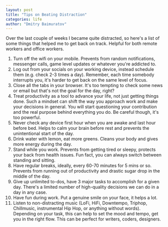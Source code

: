 ```yaml
---
layout: post
title: "Tips on Beating Distraction"
categories: life
author: "Dmitry Baimuratov"
---
```


Over the last couple of weeks I became quite distracted, so here's a list of some things that helped me to get back on track. Helpful for both remote workers and office workers.

1. Turn off the wifi on your mobile. Prevents from random notifications, messenger calls, game level updates or whatever you're addicted to.
2. Log out from your socials on your working device, instead schedule them (e.g. check 2-3 times a day). Remember, each time somebody interrupts you, it's harder to get back on the same level of focus.
3. Close all the tabs in your browser. It's too tempting to check some news or email but that's not the goal for the day, right?
4. Treat productivity as a tool to advance your life, not just getting things done. Such a mindset can shift the way you approach work and make your decisions in general. You will start questioning your contribution and the real purpose behind everything you do. Be careful though, it's too powerful.
5. Never check any device first hour when you are awake and last hour before bed. Helps to calm your brain before rest and prevents the unintentional start of the day.
6. Drink water with lemon, eat more greens. Cleans your body and gives more energy during the day.
7. Stand while you work. Prevents from getting tired or sleepy, protects your back from health issues. Fun fact, you can always switch between standing and sitting.
8. Have regular breaks, ideally, every 60-70 minutes for 5 mins or so. Prevents from running out of productivity and drastic sugar drop in the middle of the day.
9. Give up unlimited to-dos, have 3 major tasks to accomplish for a given day. There's a limited number of high-quality decisions we can do in a day in any case.
10. Have fun during work. Put a genuine smile on your face, it helps a lot.
11. Listen to non-distracting music (LoFi, HiFi, Downtempo, Triphop, Chillmusic, instrumental Hip Hop, or anything without words). Depending on your task, this can help to set the mood and tempo, get you in the right flow. This can be perfect for writers, coders, designers.
